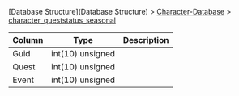 [Database Structure](Database Structure) > [Character-Database](Character-Database) > [character_queststatus_seasonal](character_queststatus_seasonal)

Column | Type | Description
--- | --- | ---
Guid | int(10) unsigned | 
Quest | int(10) unsigned | 
Event | int(10) unsigned | 
